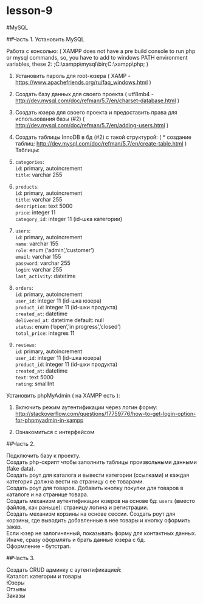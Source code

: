 # lesson-9

#MySQL

##Часть 1. 
Установить MySQL

Работа с консолью: 
( XAMPP does not have a pre build console to run php or mysql commands, so, you have to add to windows PATH environment variables, these 2: ;C:\xampp\mysql\bin;C:\xampp\php; )

1. Установить пароль для root-юзера ( XAMP - https://www.apachefriends.org/ru/faq_windows.html )

2. Создать базу данных для своего проекта ( utf8mb4 - http://dev.mysql.com/doc/refman/5.7/en/charset-database.html )

3. Создать юзера для своего проекта и предоставить права для использования базы (#2) ( http://dev.mysql.com/doc/refman/5.7/en/adding-users.html )

4. Создать таблицы InnoDB в бд (#2) с такой структурой:
( * создание таблиц: http://dev.mysql.com/doc/refman/5.7/en/create-table.html )
Таблицы:

1. `categories`:<br/>
`id`: primary, autoincrement<br/>
`title`: varchar 255<br/>

2. `products`:<br/>
`id`: primary, autoincrement<br/>
`title`: varchar 255<br/>
`description`: text 5000<br/>
`price`: integer 11<br/>
`category_id`: integer 11 (id-шка категории)<br/>

3. `users`:<br/>
`id`: primary, autoincrement<br/>
`name`: varchar 155<br/>
`role`: enum (‘admin’,‘customer’)<br/>
`email`: varchar 155<br/>
`password`: varchar 255<br/>
`login`: varchar 255<br/>
`last_activity`: datetime<br/>

4. `orders`:<br/>
`id`: primary, autoincrement<br/>
`user_id`: integer 11 (id-шка юзера)<br/>
`product_id`: integer 11 (id-шки продукта)<br/>
`created_at`: datetime<br/>
`delivered_at`: datetime default: null<br/>
`status`: enum (‘open’,’in progress’,’closed’)<br/>
`total_price`: integres 11<br/>

5. `reviews`:<br/>
`id`: primary, autoincrement<br/>
`user_id`: integer 11 (id-шка юзера)<br/>
`product_id`: integer 11 (id-шки продукта)<br/>
`created_at`: datetime<br/>
`text`: text 5000<br/>
`rating`: smallInt<br/>

Установить phpMyAdmin ( на XAMPP есть ):

1. Включить режим аутентификации через логин форму: http://stackoverflow.com/questions/17759776/how-to-get-login-option-for-phpmyadmin-in-xampp

2. Ознакомиться с интерфейсом

##Часть 2. 

Подключить базу к проекту.<br/>
Создать php-скрипт чтобы заполнить таблицы произвольными данными (fake data).<br/>
Создать роут для каталога и вывести категории (ссылками) и каждая категория должна вести на страницу с ее товарами.<br/> 
Создать роут для товаров. Добавить кнопку покупки для товаров в каталоге и на странице товара.<br/>
Создать механизм аутентификации юзеров на основе бд: `users` (вместо файлов, как раньше): страницу логина и регистрации.<br/> 
Создать механизм корзины на основе сессии. Создать роут для корзины, где выводить добавленные в нее товары и кнопку оформить заказ.<br/>
Если юзер не залогинянный, показывать форму для контактных данных. Иначе, сразу оформлять и брать данные юзера с бд.<br/>
Оформление - бутстрап.<br/>

##Часть 3.

Создать CRUD админку с аутентификацией:<br/>
Каталог: категории и товары<br/>
Юзеры<br/>
Отзывы<br/>
Заказы<br/>
